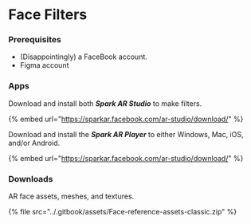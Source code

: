 # Face Filters

### Prerequisites

* (Disappointingly) a FaceBook account.&#x20;
* Figma account

### Apps

Download and install both _**Spark AR Studio**_ to make filters.&#x20;

{% embed url="https://sparkar.facebook.com/ar-studio/download/" %}

Download and install the _**Spark AR Player**_ to either Windows, Mac, iOS, and/or Android.&#x20;

{% embed url="https://sparkar.facebook.com/ar-studio/download/" %}

### Downloads

AR face assets, meshes, and textures.

{% file src="../.gitbook/assets/Face-reference-assets-classic.zip" %}
